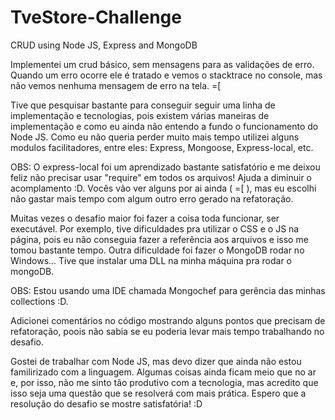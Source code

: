 # TveStore-Challenge
CRUD using Node JS, Express and MongoDB

Implementei um crud básico, sem mensagens para as validações de erro. Quando um erro ocorre ele é tratado e vemos o stacktrace no console, mas não vemos nenhuma mensagem de erro na tela. =[

Tive que pesquisar bastante para conseguir seguir uma linha de implementação e tecnologias, pois existem várias maneiras de implementação e como eu ainda não entendo a fundo o funcionamento do Node JS. Como eu não queria perder muito mais tempo utilizei alguns modulos facilitadores, entre eles: Express, Mongoose, Express-local, etc.

OBS: O express-local foi um aprendizado bastante satisfatório e me deixou feliz não precisar usar "require" em todos os arquivos! Ajuda a diminuir o acomplamento :D. Vocês vão ver alguns por ai ainda ( =[ ), mas eu escolhi não gastar mais tempo com algum outro erro gerado na refatoração.

Muitas vezes o desafio maior foi fazer a coisa toda funcionar, ser executável. Por exemplo, tive dificuldades pra utilizar o CSS e o JS na página, pois eu não conseguia fazer a referência aos arquivos e isso me tomou bastante tempo. Outra dificuldade foi fazer o MongoDB rodar no Windows... Tive que instalar uma DLL na minha máquina pra rodar o mongoDB. 

OBS: Estou usando uma IDE chamada Mongochef para gerência das minhas collections :D. 

Adicionei comentários no código mostrando alguns pontos que precisam de refatoração, poois não sabia se eu poderia levar mais tempo trabalhando no desafio. 

Gostei de trabalhar com Node JS, mas devo dizer que ainda não estou familirizado com a linguagem. Algumas coisas ainda ficam meio que no ar e, por isso, não me sinto tão produtivo com a tecnologia, mas acredito que isso seja uma questão que se resolverá com mais prática. Espero que a resolução do desafio se mostre satisfatória! :D
